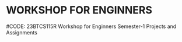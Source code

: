 # WORKSHOP FOR ENGINNERS
#CODE: 23BTCS115R
Workshop for Enginners Semester-1 
Projects and Assignments
